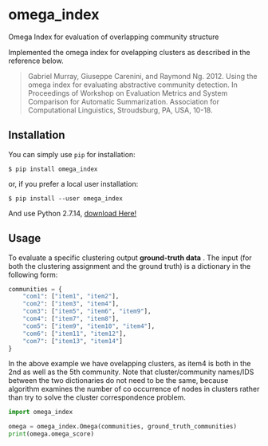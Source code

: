 # omega_index
Omega Index for evaluation of overlapping community structure

Implemented the omega index for ovelapping clusters as described in the reference below.

> Gabriel Murray, Giuseppe Carenini, and Raymond Ng. 2012. Using the omega index for evaluating abstractive community detection. In Proceedings of Workshop on Evaluation Metrics and System Comparison for Automatic Summarization. Association for Computational Linguistics, Stroudsburg, PA, USA, 10-18.


## Installation

You can simply use `pip` for installation:

    $ pip install omega_index

or, if you prefer a local user installation:

    $ pip install --user omega_index
    
And use Python 2.7.14, [download Here!](https://www.python.org/downloads/)

## Usage

To evaluate a specific clustering output **ground-truth data** .
The input (for both the clustering assignment and the ground truth) is a dictionary in the following form:

```python
communities = {
    "com1": ["item1", "item2"],
    "com2": ["item3", "item4"],
    "com3": ["item5", "item6", "item9"],
    "com4": ["item7", "item8"],
    "com5": ["item9", "item10", "item4"],
    "com6": ["item11", "item12"],
    "com7": ["item13", "item14"]
}
```
In the above example we have ovelapping clusters, as item4 is both in the 2nd as well as the 5th community.
Note that cluster/community names/IDS between the two dictionaries do not need to be the same, because
algorithm examines the number of co occurrence of nodes in clusters rather than try to solve the cluster
correspondence problem.

```python
import omega_index

omega = omega_index.Omega(communities, ground_truth_communities)
print(omega.omega_score)

```
